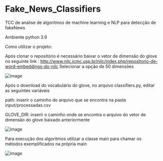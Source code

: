 # Fake_News_Classifiers
TCC de analise de algoritmos de machine learning e NLP para detecção de fakeNews

Ambiente python 3.9


Como utilizar o projeto:

Após clonar o repositório é necessário baixar o vetor de dimensão do glove no seguinte link : http://www.nilc.icmc.usp.br/nilc/index.php/repositorio-de-word-embeddings-do-nilc
Selecionar a opção de 50 dimensões

![image](https://user-images.githubusercontent.com/44040667/121758121-7e9e4800-caf6-11eb-9517-b115fd70c473.png)

Após o download do vocabulário do glove, no arquivo classifiers.py, editar as seguintes variáveis

path: inserir o caminho do arquivo que se encontra na pasta input/processadas.csv 

GLOVE_DIR: inserir o caminho onde se encontra o arquivo do vetor de dimensão do glove baixado anteriormente

![image](https://user-images.githubusercontent.com/44040667/121758114-71815900-caf6-11eb-9054-effbfbe829e1.png)

Para execução dos algoritmos utilizar a classe main para chamar os métodos exemplificados na própria main

![image](https://user-images.githubusercontent.com/44040667/121757779-100cba80-caf5-11eb-91c0-2bd4cea0e47b.png)
